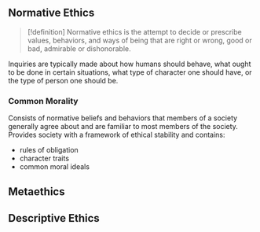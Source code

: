 ## Normative Ethics
>[!definition]
>Normative ethics is the attempt to decide or prescribe values, behaviors, and ways of being that are right or wrong, good or bad, admirable or dishonorable. 

Inquiries are typically made about how humans should behave, what ought to be done in certain situations, what type of character one should have, or the type of person one should be. 
### Common Morality
Consists of normative beliefs and behaviors that members of a society generally agree about and are familiar to most members of the society. 
Provides society with a framework of ethical stability and contains: 
- rules of obligation
- character traits
- common moral ideals

## Metaethics
## Descriptive Ethics
